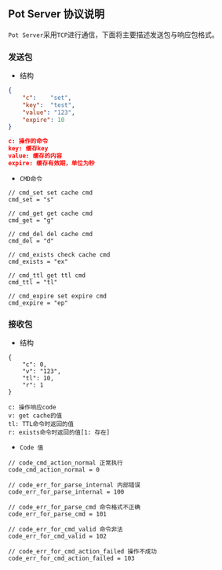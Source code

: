 ## Pot Server 协议说明

`Pot Server`采用`TCP`进行通信，下面将主要描述发送包与响应包格式。

### 发送包

- 结构

```json
{
	"c": 	"set",
	"key": 	"test",
	"value": "123",
	"expire": 10
}

c: 操作的命令
key: 缓存key
value: 缓存的内容
expire: 缓存有效期，单位为秒
```

- `CMD命令`

```
// cmd_set set cache cmd
cmd_set = "s"

// cmd_get get cache cmd
cmd_get = "g"

// cmd_del del cache cmd
cmd_del = "d"

// cmd_exists check cache cmd
cmd_exists = "ex"

// cmd_ttl get ttl cmd
cmd_ttl = "tl"

// cmd_expire set expire cmd
cmd_expire = "ep"
```

### 接收包

- 结构

```
{
	"c": 0,
	"v": "123",
	"tl": 10,
	"r": 1
}

c: 操作响应code
v: get cache的值
tl: TTL命令时返回的值
r: exists命令时返回的值[1: 存在]
```

- `Code 值`

```
// code_cmd_action_normal 正常执行
code_cmd_action_normal = 0

// code_err_for_parse_internal 内部错误
code_err_for_parse_internal = 100

// code_err_for_parse_cmd 命令格式不正确
code_err_for_parse_cmd = 101

// code_err_for_cmd_valid 命令非法
code_err_for_cmd_valid = 102

// code_err_for_cmd_action_failed 操作不成功
code_err_for_cmd_action_failed = 103
```